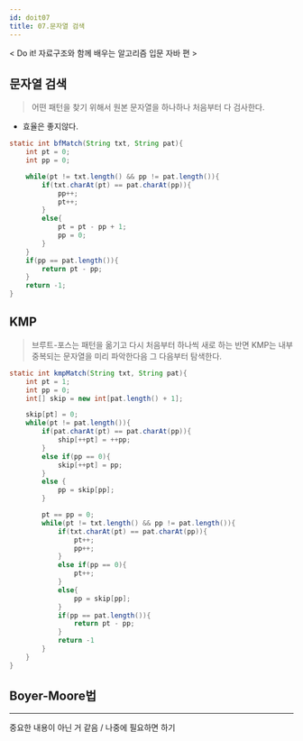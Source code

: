 ```yaml
---
id: doit07
title: 07.문자열 검색
---
```


< Do it! 자료구조와 함께 배우는 알고리즘 입문 자바 편 >


## 문자열 검색
> 어떤 패턴을 찾기 위해서 원본 문자열을 하나하나 처음부터 다 검사한다.
- 효율은 좋지않다.

```java
static int bfMatch(String txt, String pat){
    int pt = 0;
    int pp = 0;

    while(pt != txt.length() && pp != pat.length()){
        if(txt.charAt(pt) == pat.charAt(pp)){
            pp++;
            pt++;
        }
        else{
            pt = pt - pp + 1;
            pp = 0;
        }
    }
    if(pp == pat.length()){
        return pt - pp;
    }
    return -1;
}
```

## KMP
> 브루트-포스는 패턴을 옮기고 다시 처음부터 하나씩 새로 하는 반면 KMP는 내부 중복되는 문자열을 미리 파악한다음 그 다음부터 탐색한다.

```java
static int kmpMatch(String txt, String pat){
    int pt = 1;
    int pp = 0;
    int[] skip = new int[pat.length() + 1];

    skip[pt] = 0;
    while(pt != pat.length()){
        if(pat.charAt(pt) == pat.charAt(pp)){
            ship[++pt] = ++pp;
        }
        else if(pp == 0){
            skip[++pt] = pp;
        }
        else {
            pp = skip[pp];
        }

        pt == pp = 0;
        while(pt != txt.length() && pp != pat.length()){
            if(txt.charAt(pt) == pat.charAt(pp)){
                pt++;
                pp++;
            }
            else if(pp == 0){
                pt++;
            }
            else{
                pp = skip[pp];
            }
            if(pp == pat.length()){
                return pt - pp;
            }
            return -1
        }
    }
}
```
## Boyer-Moore법


---
중요한 내용이 아닌 거 같음 / 나중에 필요하면 하기